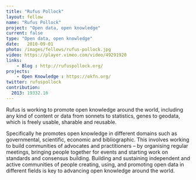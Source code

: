 ```yaml
---
title: "Rufus Pollock"
layout: fellow
name: "Rufus Pollock"
project: "Open data, open knowledge"
current: false
type: "Open data, open knowledge"
date:   2010-09-01
photo: /images/fellows/rufus-pollock.jpg
video: https://player.vimeo.com/video/49291920
links:
    - Blog : http://rufuspollock.org/
projects:
    - Open Knowledge : https://okfn.org/
twitter: rufuspollock
contribution:
  2013: 19332.16
---
```

Rufus is working to promote open knowledge around the world, including any kind of content or data from sonnets to statistics, genes to geodata, which is freely usable, sharable and reusable.

Specifically he promotes open knowledge in different domains such as governmental, scientific, economic and bibliographic. This involves working to build communities of advocates and practitioners – by organising regular meetings, bringing people together for events and starting work on standards and consensus building. Building and sustaining independent and active communities of people creating, using, and promoting open data in different fields is key to advancing open knowledge around the world.
